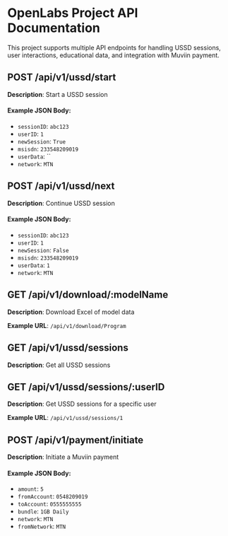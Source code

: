 # OpenLabs Project API Documentation

This project supports multiple API endpoints for handling USSD sessions, user interactions, educational data, and integration with Muviin payment.

## POST /api/v1/ussd/start
**Description**: Start a USSD session

#### Example JSON Body:
- `sessionID`: `abc123`
- `userID`: `1`
- `newSession`: `True`
- `msisdn`: `233548209019`
- `userData`: ``
- `network`: `MTN`

## POST /api/v1/ussd/next
**Description**: Continue USSD session

#### Example JSON Body:
- `sessionID`: `abc123`
- `userID`: `1`
- `newSession`: `False`
- `msisdn`: `233548209019`
- `userData`: `1`
- `network`: `MTN`

## GET /api/v1/download/:modelName
**Description**: Download Excel of model data

**Example URL**: `/api/v1/download/Program`

## GET /api/v1/ussd/sessions
**Description**: Get all USSD sessions

## GET /api/v1/ussd/sessions/:userID
**Description**: Get USSD sessions for a specific user

**Example URL**: `/api/v1/ussd/sessions/1`

## POST /api/v1/payment/initiate
**Description**: Initiate a Muviin payment

#### Example JSON Body:
- `amount`: `5`
- `fromAccount`: `0548209019`
- `toAccount`: `0555555555`
- `bundle`: `1GB Daily`
- `network`: `MTN`
- `fromNetwork`: `MTN`

